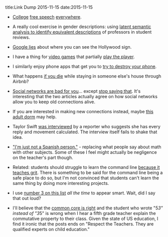 title:Link Dump 2015-11-15
date:2015-11-15

* [College](http://nymag.com/scienceofus/2015/11/myth-of-the-fragile-college-student.html) [free speech](http://chronicle.com/article/When-Pursuing-Diversity/234190) [everywhere](http://www.theatlantic.com/politics/archive/2015/11/the-new-intolerance-of-student-activism-at-yale/414810/).

* A really cool exercise in gender descriptions: using [latent semantic analysis to identify equivalent descriptions](http://bookworm.benschmidt.org/posts/2015-10-30-rejecting-the-gender-binary.html) of professors in student reviews.

* [Google lies](http://gizmodo.com/why-people-keep-trying-to-erase-the-hollywood-sign-from-1658084644) about where you can see the Hollywood sign.

* I have a thing for [video games](http://arstechnica.com/gaming/2015/11/2dark-a-game-thats-all-about-saving-and-killing-children/) that partially [play the player](http://eev.ee/blog/2015/11/08/undertale/).

* I similarly enjoy phone apps that get you to [try to destroy your phone](http://www.wired.com/2013/09/send-me-to-heaven-app).

* What happens [if you die](https://medium.com/matter/living-and-dying-on-airbnb-6bff8d600c04) while staying in someone else's house through Airbnb?

* [Social networks are bad for you](https://medium.com/@GOODROOT/social-networks-are-bad-for-you-5a341d0aafa1)... except [stop saying that](https://medium.com/digital-culturist/stop-saying-technology-is-causing-social-isolation-1e004de63a5e). It's interesting that the two articles actually agree on how social networks allow you to keep old connections alive.

* If you are interested in making new connections instead, maybe [this adult dorm](http://www.theatlantic.com/business/archive/2015/11/coliving/414531/) may help.

* Taylor Swift [was interviewed](http://www.gq.com/story/taylor-swift-gq-cover-story) by a reporter who suggests she has every reply and movement calculated. The interview itself fails to shake that idea.

* ["I'm just not a Spanish person."](http://mathwithbaddrawings.com/2015/11/04/if-we-talked-about-other-subjects-the-way-we-talk-about-math/) - replacing what people say about math with other subjects. Some of these I feel might actually be negligence on the teacher's part though.

* Related: students should struggle to learn the command line [because it teaches grit](https://medium.com/@eytanadar/on-the-value-of-command-line-bullshittery-94dc19ec8c61). There is something to be said for the command line being a safe place to do so, but I'm not convinced that students can't learn the same thing by doing more interesting projects.

* I use [number 3 on this list](https://medium.com/conquering-corporate-america/10-tricks-to-appear-smart-during-meetings-27b489a39d1a) *all the time* to appear smart. Wait, did I say that out loud?

* I'll believe that the [common core is right](https://medium.com/i-math/why-5-x-3-5-5-5-was-marked-wrong-b34607a5b74c) and the student who wrote "5*3" instead of "3*5" is wrong when I hear a fifth grade teacher explain the commutative property to their class. Given the state of US education, I find it ironic that the posts ends on "Respect the Teachers. They are qualified experts on child education."
